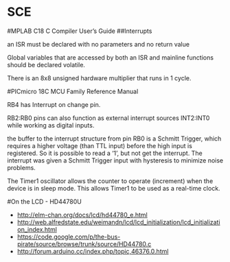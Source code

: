 # SCE

#MPLAB C18 C Compiler User’s Guide
##Interrupts

an ISR must be declared with no parameters and no return value

Global variables that are accessed by both an ISR and mainline functions should be declared volatile.

There is an 8x8 unsigned hardware multiplier that runs in 1 cycle.

#PICmicro 18C MCU Family Reference Manual

RB4 has Interrupt on change pin.

RB2:RB0 pins can also function as external interrupt sources INT2:INT0 while working as digital inputs.

the buffer to the interrupt structure from pin RB0 is a Schmitt Trigger, which requires a higher voltage (than TTL input) before the high input is registered.  So it is possible to read a ‘1’, but not get the interrupt. The interrupt was given a Schmitt Trigger input with hysteresis to minimize noise problems.

The Timer1 oscillator allows the counter to operate (increment) when the device is in sleep mode. This allows Timer1 to be used as a real-time clock.


#On the LCD - HD44780U

- http://elm-chan.org/docs/lcd/hd44780_e.html
- http://web.alfredstate.edu/weimandn/lcd/lcd_initialization/lcd_initialization_index.html
- https://code.google.com/p/the-bus-pirate/source/browse/trunk/source/HD44780.c
- http://forum.arduino.cc/index.php/topic,46376.0.html
